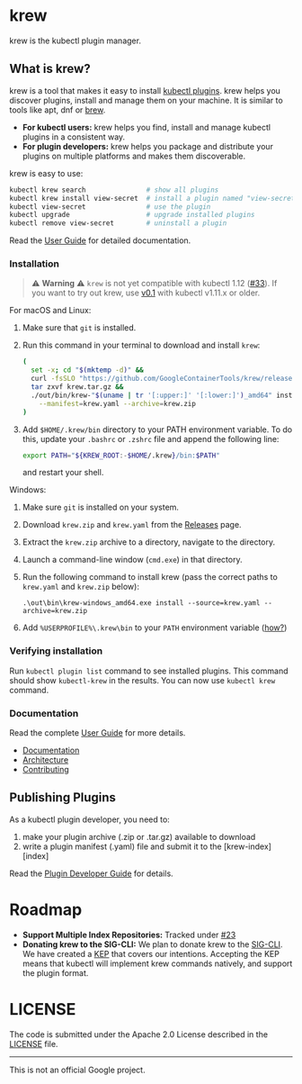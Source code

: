 # krew

krew is the kubectl plugin manager.

## What is krew?

krew is a tool that makes it easy to install
[kubectl plugins](https://kubernetes.io/docs/tasks/extend-kubectl/kubectl-plugins/).
krew helps you discover plugins, install and manage them on your machine. It is
similar to tools like apt, dnf or [brew](http://brew.sh).

- **For kubectl users:** krew helps you find, install and manage kubectl plugins
  in a consistent way.
- **For plugin developers:** krew helps you package and distribute your plugins
  on multiple platforms and makes them discoverable.

krew is easy to use:

```sh
kubectl krew search               # show all plugins
kubectl krew install view-secret  # install a plugin named "view-secret"
kubectl view-secret               # use the plugin
kubectl upgrade                   # upgrade installed plugins
kubectl remove view-secret        # uninstall a plugin
```

Read the [User Guide](./docs/USER_GUIDE.md) for detailed documentation.

### Installation

> :warning: **Warning** :warning: `krew` is not yet compatible with kubectl 1.12
> ([#33](https://github.com/GoogleContainerTools/krew/issues/33)). If you want
> to try out krew, use [v0.1](https://github.com/GoogleContainerTools/krew/tree/v0.1.1#installation) with
> kubectl v1.11.x or older.

For macOS and Linux:

1. Make sure that `git` is installed.
2. Run this command in your terminal to download and install `krew`:

    ```sh
    (
      set -x; cd "$(mktemp -d)" &&
      curl -fsSLO "https://github.com/GoogleContainerTools/krew/releases/download/v0.2.0/krew.{tar.gz,yaml}" &&
      tar zxvf krew.tar.gz &&
      ./out/bin/krew-"$(uname | tr '[:upper:]' '[:lower:]')_amd64" install \
        --manifest=krew.yaml --archive=krew.zip
    )
    ```
3. Add `$HOME/.krew/bin` directory to your PATH environment variable. To do
   this, update your `.bashrc` or `.zshrc` file and append the following line:

     ```sh
     export PATH="${KREW_ROOT:-$HOME/.krew}/bin:$PATH"
     ```

   and restart your shell.

Windows:

1. Make sure `git` is installed on your system.
1. Download `krew.zip` and `krew.yaml` from the [Releases][releases] page.
1. Extract the `krew.zip` archive to a directory, navigate to the directory.
1. Launch a command-line window (`cmd.exe`) in that directory.
1. Run the following command to install krew (pass the correct
   paths to `krew.yaml` and `krew.zip` below):

       .\out\bin\krew-windows_amd64.exe install --source=krew.yaml --archive=krew.zip

3. Add `%USERPROFILE%\.krew\bin` to your `PATH` environment variable
   ([how?](https://java.com/en/download/help/path.xml))

[releases]: https://github.com/GoogleContainerTools/krew/releases

### Verifying installation

Run `kubectl plugin list` command to see installed plugins. This command should show `kubectl-krew` in the results. You can now use `kubectl krew` command.

### Documentation

Read the complete [User Guide](./docs/USER_GUIDE.md) for more details.

- [Documentation](./docs/)
- [Architecture](./docs/KREW_ARCHITECTURE.md)
- [Contributing](./CONTRIBUTING.md)

## Publishing Plugins

As a kubectl plugin developer, you need to:

1. make your plugin archive (.zip or .tar.gz) available to download
2. write a plugin manifest (.yaml) file and submit it to the [krew-index][index]

Read the [Plugin Developer Guide](./docs/DEVELOPER_GUIDE.md) for details.

# Roadmap

- **Support Multiple Index Repositories:** Tracked under
  [#23](https://github.com/GoogleContainerTools/krew/issues/23)
- **Donating krew to the SIG-CLI:** We plan to donate krew to the
  [SIG-CLI](https://github.com/kubernetes/community/tree/master/sig-cli). We
  have created a [KEP](https://github.com/kubernetes/community/pull/2340) that
  covers our intentions. Accepting the KEP means that kubectl will implement
  krew commands natively, and support the plugin format.

# LICENSE

The code is submitted under the Apache 2.0 License described in the
[LICENSE](./LICENSE) file.

----

This is not an official Google project.
